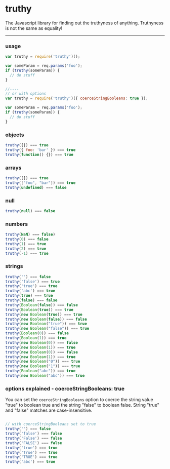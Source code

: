 # truthy

The Javascript library for finding out the truthyness of anything. Truthyness is not the same as equality!

----

### usage

```js
var truthy = require('truthy')();

var someParam = req.params('foo');
if (truthy(someParam)) {
  // do stuff
}

//----
// or with options
var truthy = require('truthy')({ coerceStringBooleans: true });

var someParam = req.params('foo');
if (truthy(someParam)) {
  // do stuff
}

```


### objects

```js
truthy({}) === true
truthy({ foo: 'bar' }) === true
truthy(function() {}) === true
```

### arrays

```js
truthy([]) === true
truthy(["foo", "bar"]) === true
truthy(undefined) === false
```

### null

```js
truthy(null) === false
```


### numbers

```js
truthy(NaN) === false)
truthy(0) === false
truthy(1) === true
truthy(2) === true
truthy(-1) === true
```


### strings

```js
truthy('') === false
truthy('false') === true
truthy('true') === true
truthy('abc') === true
truthy(true) === true
truthy(false) === false
truthy(Boolean(false)) === false
truthy(Boolean(true)) === true
truthy(new Boolean(true)) === true
truthy(new Boolean(false)) === false
truthy(new Boolean("true")) === true
truthy(new Boolean("false")) === true
truthy(Boolean(0)) === false
truthy(Boolean(1)) === true
truthy(new Boolean(0)) === false
truthy(new Boolean(1)) === true
truthy(new Boolean(0)) === false
truthy(new Boolean(1)) === true
truthy(new Boolean("0")) === true
truthy(new Boolean("1")) === true
truthy(Boolean("abc")) === true
truthy(new Boolean("abc")) === true
```


### options explained - coerceStringBooleans: true
You can set the `coerceStringBooleans` option to coerce the string value "true" to boolean true and the string "false" to boolean false. String "true" and "false" matches are case-insensitive.


```js

// with coerceStringBooleans set to true
truthy('') === false
truthy('false') === false
truthy('False') === false
truthy('FALSE') === false
truthy('true') === true
truthy('True') === true
truthy('TRUE') === true
truthy('abc') === true
```